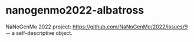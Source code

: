 # nanogenmo2022-albatross
NaNoGenMo 2022 project: https://github.com/NaNoGenMo/2022/issues/9 -- a self-descriptive object.
